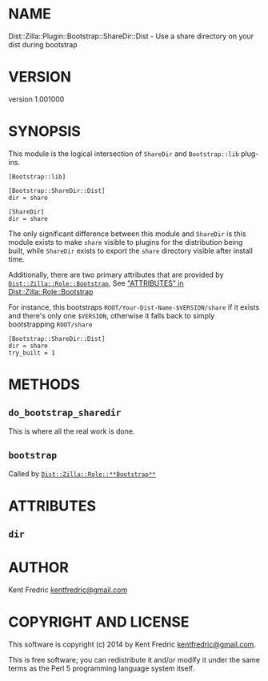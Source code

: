 # NAME

Dist::Zilla::Plugin::Bootstrap::ShareDir::Dist - Use a share directory on your dist during bootstrap

# VERSION

version 1.001000

# SYNOPSIS

This module is the logical intersection of `ShareDir` and `Bootstrap::lib` plug-ins.

    [Bootstrap::lib]

    [Bootstrap::ShareDir::Dist]
    dir = share

    [ShareDir]
    dir = share

The only significant difference between this module and `ShareDir` is this module exists to make `share` visible to
plugins for the distribution being built, while `ShareDir` exists to export the `share` directory visible after install time.

Additionally, there are two primary attributes that are provided by [`Dist::Zilla::Role::Bootstrap`](https://metacpan.org/pod/Dist::Zilla::Role::Bootstrap), See ["ATTRIBUTES" in Dist::Zilla::Role::Bootstrap](https://metacpan.org/pod/Dist::Zilla::Role::Bootstrap#ATTRIBUTES)

For instance, this bootstraps `ROOT/Your-Dist-Name-$VERSION/share` if it exists and there's only one `$VERSION`,
otherwise it falls back to simply bootstrapping `ROOT/share`

    [Bootstrap::ShareDir::Dist]
    dir = share
    try_built = 1

# METHODS

## `do_bootstrap_sharedir`

This is where all the real work is done.

## `bootstrap`

Called by [`Dist::Zilla::Role::**Bootstrap**`](https://metacpan.org/pod/Dist::Zilla::Role::Bootstrap)

# ATTRIBUTES

## `dir`

# AUTHOR

Kent Fredric <kentfredric@gmail.com>

# COPYRIGHT AND LICENSE

This software is copyright (c) 2014 by Kent Fredric <kentfredric@gmail.com>.

This is free software; you can redistribute it and/or modify it under
the same terms as the Perl 5 programming language system itself.
